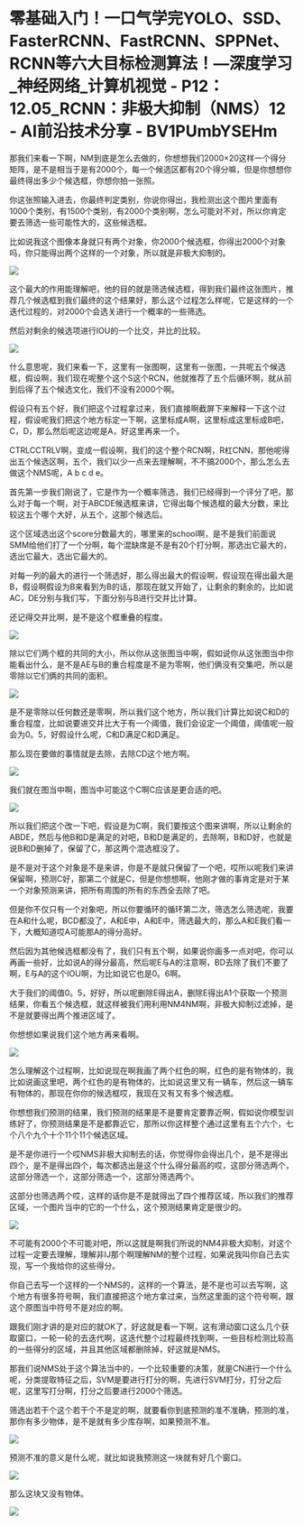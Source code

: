 # 零基础入门！一口气学完YOLO、SSD、FasterRCNN、FastRCNN、SPPNet、RCNN等六大目标检测算法！—深度学习_神经网络_计算机视觉 - P12：12.05_RCNN：非极大抑制（NMS）12 - AI前沿技术分享 - BV1PUmbYSEHm

那我们来看一下啊，NM到底是怎么去做的，你想想我们2000×20这样一个得分矩阵，是不是相当于是有2000个，每一个候选区都有20个得分嘛，但是你想想你最终得出多少个候选框，你想你拍一张照。

你这张照输入进去，你最终判定类别，你说你得出，我检测出这个图片里面有1000个类别，有1500个类别，有2000个类别啊，怎么可能对不对，所以你肯定要去筛选一些可能性大的，这些候选框。

比如说我这个图像本身就只有两个对象，你2000个候选框，你得出2000个对象吗，你只能得出两个这样的一个对象，所以就是非极大抑制的。



![](img/ead20a77ae8f92412fb503803888f0c0_1.png)

这个最大的作用能理解吧，他的目的就是筛选候选框，得到我们最终这张图片，推荐几个候选框到我们最终的这个结果好，那么这个过程怎么样呢，它是这样的一个迭代过程的，对2000个会选关进行一个概率的一些筛选。

然后对剩余的候选项进行IOU的一个比交，并比的比较。

![](img/ead20a77ae8f92412fb503803888f0c0_3.png)

什么意思呢，我们来看一下，这里有一张图啊，这里有一张图，一共呢五个候选框，假设啊，我们现在呢整个这个S这个RCN，他就推荐了五个后循环啊，就从前到后得了五个候选文化，我们不没有2000个啊。

假设只有五个好，我们把这个过程拿过来，我们直接啊截屏下来解释一下这个过程，假设呢我们把这个地方标定一下啊，这里标成A啊，这里标成这里标成B吧，C，D，那么然后呢这边呢是A，好这里再来一个。

CTRLCCTRLV啊，变成一假设啊，我们的这个整个RCN啊，R杠CNN，那他呢得出五个候选区啊，五个，我们以少一点来去理解啊，不不搞2000个，那么怎么去做这个NMS呢，A b c d e。

首先第一步我们刚说了，它是作为一个概率筛选，我们已经得到一个评分了吧，那么对于每一个啊，对于ABCDE候选框来讲，它得出每个候选框的最大分数，来比较这五个哪个大好，从五个，这那个候选后。

这个区域选出这个score分数最大的，哪里来的school啊，是不是我们前面说SMM给他们打了一个分啊，每个混缺席是不是有20个打分啊，那选出它最大的，选出它最大，选出它最大的。

对每一列的最大的进行一个筛选好，那么得出最大的假设啊，假设现在得出最大是B，假设啊假设为B来看到为B的话，那现在就又开始了，让剩余的剩余的，比如说AC，DE分别与我们写，下面分别与B进行交并比计算。

还记得交并比啊，是不是这个框重叠的程度。

![](img/ead20a77ae8f92412fb503803888f0c0_5.png)

除以它们两个框的共同的大小，所以你从这张图当中啊，假如说你从这张图当中你能看出什么，是不是AE与B的重合程度是不是为零啊，他们俩没有交集吧，所以是零除以它们俩的共同的面积。



![](img/ead20a77ae8f92412fb503803888f0c0_7.png)

是不是零除以任何数还是零啊，所以我们这个地方，所以我们计算比如说C和D的重合程度，比如说要进交并比大于有一个阈值，我们会设定一个阈值，阈值呢一般会为0。5，好假设什么呢，C和D满足C和D满足。

那么现在要做的事情就是去除，去除CD这个地方啊。

![](img/ead20a77ae8f92412fb503803888f0c0_9.png)

我们就在图当中啊，图当中可能这个C啊C应该是更合适的吧。

![](img/ead20a77ae8f92412fb503803888f0c0_11.png)

所以我们把这个改一下吧，假设是为C啊，我们要按这个图来讲啊，所以让剩余的ABDE，然后与他B和D是满足的对吧，B和D是满足的，去除啊，B和D好，也就是说B和D删掉了，保留了C，那这两个混选框没了。

是不是对于这个对象是不是来讲，你是不是就只保留了一个吧，哎所以呢我们来讲保留啊，预测C好，那第二个就是C，但是你想想啊，他刚才做的事肯定是对于某一个对象预测来讲，把所有周围的所有的东西全去除了吧。

但是你不仅只有一个对象吧，所以你要循环的循环第二次，筛选怎么筛选呢，我要在A和什么呢，BCD都没了，A和E中，A和E中，筛选最大的，那么A和E我们看一下，大概知道哎A可能那A的得分高好。

然后因为其他候选框都没有了，我们只有五个啊，如果说你画多一点对吧，你可以再画一些好，比如说A的得分最高，然后呢E与A的注意啊，BD去除了我们不要了啊，E与A的这个IOU啊，为比如说它也是0。6啊。

大于我们的阈值0。5，好好，所以呢删除E得出A，删除E得出A1个获取一个预测结果，你看五个候选框，就这样被我们用利用NM4NM啊，非极大抑制过滤掉，是不是就要得出两个推进区域了。

你想想如果说我们这个地方再来看啊。

![](img/ead20a77ae8f92412fb503803888f0c0_13.png)

怎么理解这个过程啊，比如说现在啊我画了两个红色的啊，红色的是有物体的，我比如说画这里吧，两个红色的是有物体的，比如说这里又有一辆车，然后这一辆车有物体的，那现在你你的候选框哎，我现在又有又有多个候选框。

你想想我们预测的结果，我们预测的结果是不是要肯定要靠近啊，假如说你模型训练好了，你预测结果是不是都靠近它，那所以你这样整个通过这里有五个六个，七个八个九个十个11个11个候选区域。

是不是你进行一个哎NMS非极大抑制去的话，你觉得你会得出几个，是不是得出四个，是不是得出四个，每次都选出是这个什么得分最高的哎，这部分筛选两个，这部分筛选一个，这部分筛选一个，这部分筛选两个。

这部分也筛选两个哎，这样的话你是不是就得出了四个推荐区域，所以我们的推荐区域，一个图片当中的它的一个什么，这个预测结果肯定是很少的。



![](img/ead20a77ae8f92412fb503803888f0c0_15.png)

不可能有2000个不可能对吧，所以这就是啊我们所说的NM4非极大抑制，对这个过程一定要去理解，理解非IJ那个啊理解NM的整个过程，如果说我叫你自己去实现，写一个我给你的这些得分。

你自己去写一个这样的一个NMS的，这样的一个算法，是不是也可以去写啊，这个地方有很多符号啊，我们直接把这个地方拿过来，当然这里面的这个符号啊，跟这个原图当中符号不是对应的啊。

跟我们刚才讲的是对应的就OK了，好这就是看一下啊，这有滑动窗口这么几个获取窗口，一轮一轮的去迭代啊，这迭代整个过程最终找到啊，一些目标检测比较高的一些得分的区域，并且其他区域都删除掉，好这就是NMS。

那我们说NMS处于这个算法当中的，一个比较重要的决策，就是CN进行一个什么呢，分类提取特征之后，SVM是要进行打分的啊，先进行SVM打分，打分之后呢，这里写打分啊，打分之后要进行2000个筛选。

筛选出若干个这个若干个不是定的啊，就要看你到底预测的准不准确，预测的准，那你有多少物体，是不是就有多少库存啊，如果预测不准。



![](img/ead20a77ae8f92412fb503803888f0c0_17.png)

预测不准的意义是什么呢，就比如说我预测这一块就有好几个窗口。

![](img/ead20a77ae8f92412fb503803888f0c0_19.png)

那么这块又没有物体。

![](img/ead20a77ae8f92412fb503803888f0c0_21.png)